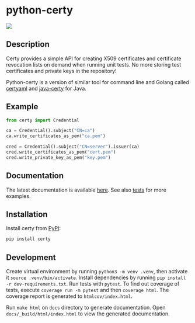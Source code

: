 # python-certy

![](https://github.com/tsaarni/python-certy/workflows/unit-tests/badge.svg)

## Description

Certy provides a simple API for creating X509 certificates and certificate revocation lists on demand when running unit tests.
No more storing test certificates and private keys in the repository!

Python-certy is a version of similar tool for command line and Golang called [certyaml](https://github.com/tsaarni/certyaml) and [java-certy](https://github.com/tsaarni/java-certy/) for Java.

## Example

```python
from certy import Credential

ca = Credential().subject("CN=ca")
ca.write_certificates_as_pem("ca.pem")

cred = Credential().subject("CN=server").issuer(ca)
cred.write_certificates_as_pem("cert.pem")
cred.write_private_key_as_pem("key.pem")
```

## Documentation

The latest documentation is available [here](https://tsaarni.github.io/python-certy/).
See also [tests](tests) for more examples.

## Installation

Install certy from [PyPI](https://pypi.org/project/certy/):

```bash
pip install certy
```

## Development

Create virtual environment by running `python3 -m venv .venv`, then activate it `source .venv/bin/activate`.
Install dependencies by running `pip install -r dev-requirements.txt`.
Run tests with `pytest`.
To find out coverage of tests, execute `coverage run -m pytest` and then `coverage html`.
The coverage report is generated to `htmlcov/index.html`.

Run `make html` on `docs` directory to generate documentation.
Open `docs/_build/html/index.html` to view the generated documentation.
